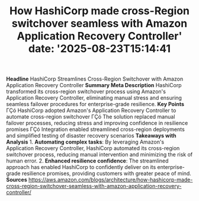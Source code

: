 ﻿---
title: "How HashiCorp made cross-Region switchover seamless with Amazon Application Recovery Controller'
date: '2025-08-23T15:14:41"
category: "Markets"
summary: ""
slug: "how hashicorp made crossregion switchover seamless with amaz"
source_urls:
  - "https://aws.amazon.com/blogs/architecture/how-hashicorp-made-cross-region-switchover-seamless-with-amazon-application-recovery-controller/"
seo:
  title: "How HashiCorp made cross-Region switchover seamless with Amazon Application Recovery Controller | Hash n Hedge'
  description: '"
  keywords: ["news", "markets", "brief"]
---
**Headline** HashiCorp Streamlines Cross-Region Switchover with Amazon Application Recovery Controller  **Summary Meta Description** HashiCorp transformed its cross-region switchover process using Amazon's Application Recovery Controller, eliminating manual stress and ensuring seamless failover procedures for enterprise-grade resilience.  **Key Points**  ΓÇó HashiCorp adopted Amazon's Application Recovery Controller to automate cross-region switchover ΓÇó The solution replaced manual failover processes, reducing stress and improving confidence in resilience promises ΓÇó Integration enabled streamlined cross-region deployments and simplified testing of disaster recovery scenarios  **Takeaways with Analysis**  1. **Automating complex tasks**: By leveraging Amazon's Application Recovery Controller, HashiCorp automated its cross-region switchover process, reducing manual intervention and minimizing the risk of human error. 2. **Enhanced resilience confidence**: The streamlined approach has enabled HashiCorp to confidently deliver on its enterprise-grade resilience promises, providing customers with greater peace of mind.  **Sources** https://aws.amazon.com/blogs/architecture/how-hashicorp-made-cross-region-switchover-seamless-with-amazon-application-recovery-controller/ 
